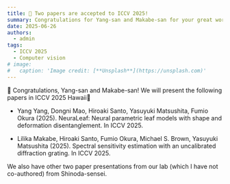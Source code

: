 ```yaml
---
title: 🎉 Two papers are accepted to ICCV 2025!
summary: Congratulations for Yang-san and Makabe-san for your great works! See you in Hawaii🌺
date: 2025-06-26
authors:
  - admin
tags:
  - ICCV 2025
  - Computer vision
# image:
#   caption: 'Image credit: [**Unsplash**](https://unsplash.com)'
---
```


🎉 Congratulations, Yang-san and Makabe-san! We will present the following papers in ICCV 2025 Hawaii🌺

- Yang Yang, Dongni Mao, Hiroaki Santo, Yasuyuki Matsushita, Fumio Okura (2025). NeuraLeaf: Neural parametric leaf models with shape and deformation disentanglement. In ICCV 2025.

- Lilika Makabe, Hiroaki Santo, Fumio Okura, Michael S. Brown, Yasuyuki Matsushita (2025). Spectral sensitivity estimation with an uncalibrated diffraction grating. In ICCV 2025.

We also have other two paper presentations from our lab (which I have not co-authored) from Shinoda-sensei.